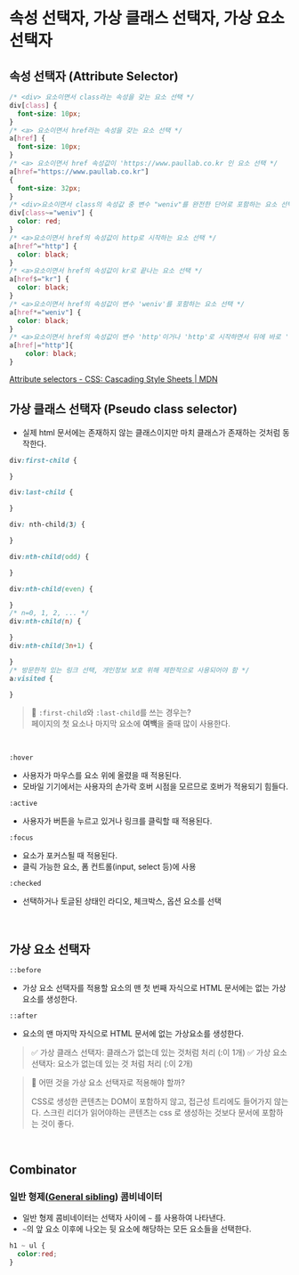 # 속성 선택자, 가상 클래스 선택자, 가상 요소 선택자

## 속성 선택자 (Attribute Selector)

```CSS
/* <div> 요소이면서 class라는 속성을 갖는 요소 선택 */
div[class] {
  font-size: 10px;
}
/* <a> 요소이면서 href라는 속성을 갖는 요소 선택 */
a[href] {
  font-size: 10px;
}
/* <a> 요소이면서 href 속성값이 'https://www.paullab.co.kr 인 요소 선택 */
a[href="https://www.paullab.co.kr"]
{
  font-size: 32px;
}
/* <div>요소이면서 class의 속성값 중 변수 "weniv"를 완전한 단어로 포함하는 요소 선택 */
div[class~="weniv"] {
  color: red;
}
/* <a>요소이면서 href의 속성값이 http로 시작하는 요소 선택 */
a[href^="http"] {
  color: black;
}
/* <a>요소이면서 href의 속성값이 kr로 끝나는 요소 선택 */
a[href$="kr"] {
  color: black;
}
/* <a>요소이면서 href의 속성값이 변수 'weniv'를 포함하는 요소 선택 */
a[href*="weniv"] {
  color: black;
}
/* <a>요소이면서 href의 속성값이 변수 'http'이거나 'http'로 시작하면서 뒤에 바로 '-'(하이픈)이 있는 요소 선택 */
a[href|="http"]{
    color: black;
}
```

[Attribute selectors - CSS: Cascading Style Sheets | MDN](https://developer.mozilla.org/en-US/docs/Web/CSS/Attribute_selectors)

## 가상 클래스 선택자 (Pseudo class selector)

- 실제 html 문서에는 존재하지 않는 클래스이지만 마치 클래스가 존재하는 것처럼 동작한다.

```CSS
div:first-child {

}

div:last-child {

}

div: nth-child(3) {

}

div:nth-child(odd) {

}

div:nth-child(even) {

}
/* n=0, 1, 2, ... */
div:nth-child(n) {

}
div:nth-child(3n+1) {

}
/* 방문한적 있는 링크 선택, 개인정보 보호 위해 제한적으로 사용되어야 함 */
a:visited {

}
```

> 📓 `:first-child`와 `:last-child`를 쓰는 경우는?  
> 페이지의 첫 요소나 마지막 요소에 **여백**을 줄때 많이 사용한다.

<br>

`:hover`

- 사용자가 마우스를 요소 위에 올렸을 때 적용된다.
- 모바일 기기에서는 사용자의 손가락 호버 시점을 모르므로 호버가 적용되기 힘들다.

`:active`

- 사용자가 버튼을 누르고 있거나 링크를 클릭할 때 적용된다.

`:focus`

- 요소가 포커스될 때 적용된다.
- 클릭 가능한 요소, 폼 컨트롤(input, select 등)에 사용

`:checked`

- 선택하거나 토글된 상태인 라디오, 체크박스, 옵션 요소를 선택

<br>

## 가상 요소 선택자

`::before`

- 가상 요소 선택자를 적용할 요소의 맨 첫 번째 자식으로 HTML 문서에는 없는 가상요소를 생성한다.

`::after`

- 요소의 맨 마지막 자식으로 HTML 문서에 없는 가상요소를 생성한다.

> ✅ 가상 클래스 선택자: 클래스가 없는데 있는 것처럼 처리 (:이 1개)
> ✅ 가상 요소 선택자: 요소가 없는데 있는 것 처럼 처리 (:이 2개)

> 📓 어떤 것을 가상 요소 선택자로 적용해야 할까?
>
> CSS로 생성한 콘텐츠는 DOM이 포함하지 않고, 접근성 트리에도 들어가지 않는다. 스크린 리더가 읽어야하는 콘텐츠는 css 로 생성하는 것보다 문서에 포함하는 것이 좋다.

<br>

## Combinator

### **일반 형제([General sibling](https://developer.mozilla.org/en-US/docs/Learn/CSS/Building_blocks/Selectors/Combinators#general_sibling_combinator))** 콤비네이터

- 일반 형제 콤비네이터는 선택자 사이에 `~` 를 사용하여 나타낸다.
- `~`의 앞 요소 이후에 나오는 뒷 요소에 해당하는 모든 요소들을 선택한다.

```CSS
h1 ~ ul {
  color:red;
}
```
